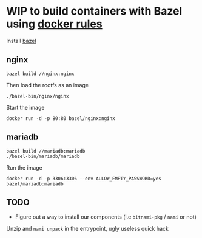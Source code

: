 # WIP to build containers with Bazel using [docker rules](https://github.com/bazelbuild/rules_docker)

Install [bazel](https://bazel.build/versions/master/docs/install.html)

## nginx

```
bazel build //nginx:nginx
```

Then load the rootfs as an image

```
./bazel-bin/nginx/nginx
```

Start the image

```
docker run -d -p 80:80 bazel/nginx:nginx
```

## mariadb

```
bazel build //mariadb:mariadb
./bazel-bin/mariadb/mariadb
```

Run the image

```
docker run -d -p 3306:3306 --env ALLOW_EMPTY_PASSWORD=yes bazel/mariadb:mariadb
```


## TODO

* Figure out a way to install our components (i.e `bitnami-pkg` / `nami` or not)

Unzip and `nami unpack` in the entrypoint, ugly useless quick hack

